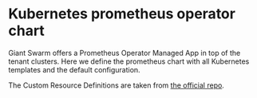 # Kubernetes prometheus operator chart

Giant Swarm offers a Prometheus Operator Managed App in top of the tenant clusters. Here we define the prometheus chart with all Kubernetes templates and the default configuration.

The Custom Resource Definitions are taken from [the official repo](https://github.com/coreos/prometheus-operator).